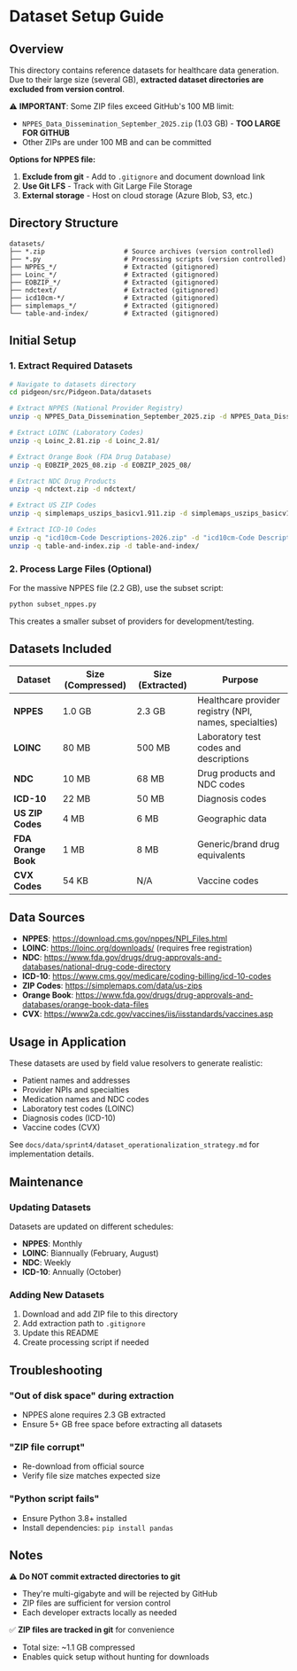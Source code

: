 # Dataset Setup Guide

## Overview

This directory contains reference datasets for healthcare data generation. Due to their large size (several GB), **extracted dataset directories are excluded from version control**.

⚠️ **IMPORTANT**: Some ZIP files exceed GitHub's 100 MB limit:
- `NPPES_Data_Dissemination_September_2025.zip` (1.03 GB) - **TOO LARGE FOR GITHUB**
- Other ZIPs are under 100 MB and can be committed

**Options for NPPES file:**
1. **Exclude from git** - Add to `.gitignore` and document download link
2. **Use Git LFS** - Track with Git Large File Storage
3. **External storage** - Host on cloud storage (Azure Blob, S3, etc.)

## Directory Structure

```
datasets/
├── *.zip                    # Source archives (version controlled)
├── *.py                     # Processing scripts (version controlled)
├── NPPES_*/                 # Extracted (gitignored)
├── Loinc_*/                 # Extracted (gitignored)
├── EOBZIP_*/                # Extracted (gitignored)
├── ndctext/                 # Extracted (gitignored)
├── icd10cm-*/               # Extracted (gitignored)
├── simplemaps_*/            # Extracted (gitignored)
└── table-and-index/         # Extracted (gitignored)
```

## Initial Setup

### 1. Extract Required Datasets

```bash
# Navigate to datasets directory
cd pidgeon/src/Pidgeon.Data/datasets

# Extract NPPES (National Provider Registry)
unzip -q NPPES_Data_Dissemination_September_2025.zip -d NPPES_Data_Dissemination_September_2025/

# Extract LOINC (Laboratory Codes)
unzip -q Loinc_2.81.zip -d Loinc_2.81/

# Extract Orange Book (FDA Drug Database)
unzip -q EOBZIP_2025_08.zip -d EOBZIP_2025_08/

# Extract NDC Drug Products
unzip -q ndctext.zip -d ndctext/

# Extract US ZIP Codes
unzip -q simplemaps_uszips_basicv1.911.zip -d simplemaps_uszips_basicv1.911/

# Extract ICD-10 Codes
unzip -q "icd10cm-Code Descriptions-2026.zip" -d "icd10cm-Code Descriptions-2026/"
unzip -q table-and-index.zip -d table-and-index/
```

### 2. Process Large Files (Optional)

For the massive NPPES file (2.2 GB), use the subset script:

```bash
python subset_nppes.py
```

This creates a smaller subset of providers for development/testing.

## Datasets Included

| Dataset | Size (Compressed) | Size (Extracted) | Purpose |
|---------|------------------|------------------|---------|
| **NPPES** | 1.0 GB | 2.3 GB | Healthcare provider registry (NPI, names, specialties) |
| **LOINC** | 80 MB | 500 MB | Laboratory test codes and descriptions |
| **NDC** | 10 MB | 68 MB | Drug products and NDC codes |
| **ICD-10** | 22 MB | 50 MB | Diagnosis codes |
| **US ZIP Codes** | 4 MB | 6 MB | Geographic data |
| **FDA Orange Book** | 1 MB | 8 MB | Generic/brand drug equivalents |
| **CVX Codes** | 54 KB | N/A | Vaccine codes |

## Data Sources

- **NPPES**: https://download.cms.gov/nppes/NPI_Files.html
- **LOINC**: https://loinc.org/downloads/ (requires free registration)
- **NDC**: https://www.fda.gov/drugs/drug-approvals-and-databases/national-drug-code-directory
- **ICD-10**: https://www.cms.gov/medicare/coding-billing/icd-10-codes
- **ZIP Codes**: https://simplemaps.com/data/us-zips
- **Orange Book**: https://www.fda.gov/drugs/drug-approvals-and-databases/orange-book-data-files
- **CVX**: https://www2a.cdc.gov/vaccines/iis/iisstandards/vaccines.asp

## Usage in Application

These datasets are used by field value resolvers to generate realistic:
- Patient names and addresses
- Provider NPIs and specialties
- Medication names and NDC codes
- Laboratory test codes (LOINC)
- Diagnosis codes (ICD-10)
- Vaccine codes (CVX)

See `docs/data/sprint4/dataset_operationalization_strategy.md` for implementation details.

## Maintenance

### Updating Datasets

Datasets are updated on different schedules:
- **NPPES**: Monthly
- **LOINC**: Biannually (February, August)
- **NDC**: Weekly
- **ICD-10**: Annually (October)

### Adding New Datasets

1. Download and add ZIP file to this directory
2. Add extraction path to `.gitignore`
3. Update this README
4. Create processing script if needed

## Troubleshooting

### "Out of disk space" during extraction
- NPPES alone requires 2.3 GB extracted
- Ensure 5+ GB free space before extracting all datasets

### "ZIP file corrupt"
- Re-download from official source
- Verify file size matches expected size

### "Python script fails"
- Ensure Python 3.8+ installed
- Install dependencies: `pip install pandas`

## Notes

⚠️ **Do NOT commit extracted directories to git**
- They're multi-gigabyte and will be rejected by GitHub
- ZIP files are sufficient for version control
- Each developer extracts locally as needed

✅ **ZIP files are tracked in git** for convenience
- Total size: ~1.1 GB compressed
- Enables quick setup without hunting for downloads
